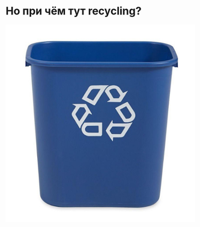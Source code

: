 
<!-- .slide:    class="center center-horizontal" -->
<!-- .slide:    data-transition="zoom-in fade-out" -->

# Но при чём тут recycling?

<img src="lecture/recycler/img/recycling_can.jpg">